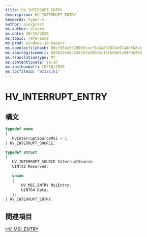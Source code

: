 ```yaml
---
title: HV_INTERRUPT_ENTRY
description: HV_INTERRUPT_ENTRY
keywords: hyper-v
author: alexgrest
ms.author: alegre
ms.date: 10/15/2020
ms.topic: reference
ms.prod: windows-10-hyperv
ms.openlocfilehash: 00ef384e332090dfacf9e4a201024e97a8bfb2ae
ms.sourcegitcommit: d43632e3dc22e2b7a256b5c15fbb665c047de286
ms.translationtype: MT
ms.contentlocale: ja-JP
ms.lasthandoff: 10/16/2020
ms.locfileid: "92121161"
---
```

# <a name="hv_interrupt_entry"></a>HV_INTERRUPT_ENTRY

## <a name="syntax"></a>構文

 ```c
typedef enum
{
    HvInterruptSourceMsi = 1,
} HV_INTERRUPT_SOURCE;

typedef struct
{
    HV_INTERRUPT_SOURCE InterruptSource;
    UINT32 Reserved;

    union
    {
        HV_MSI_ENTRY MsiEntry;
        UINT64 Data;
    };
} HV_INTERRUPT_ENTRY;
 ```

## <a name="see-also"></a>関連項目

[HV_MSI_ENTRY](HV_MSI_ENTRY.md)